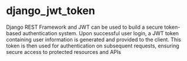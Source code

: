 # django_jwt_token
Django REST Framework and JWT can be used to build a secure token-based authentication system. Upon successful user login, a JWT token containing user information is generated and provided to the client. This token is then used for authentication on subsequent requests, ensuring secure access to protected resources and APIs
